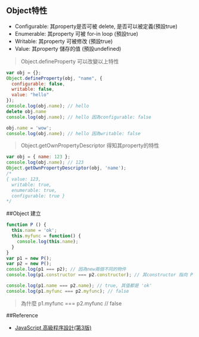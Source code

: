 ## Object特性
 - Configurable: 其property是否可被 delete, 是否可以被定義(預設true)
 - Enumerable: 其property 可被 for-in loop (預設true)
 - Writable: 其property 可被修改 (預設true)
 - Value: 其property 儲存的值 (預設undefined)


> Object.defineProperty 可以改變以上特性

```js
var obj = {};
Object.defineProperty(obj, "name", {
  configurable: false,
  writable: false,
  value: "hello"
});
console.log(obj.name); // hello
delete obj.name
console.log(obj.name); // hello 因為configurable: false

obj.name = 'wow';
console.log(obj.name); // hello 因為writable: false
```

> Object.getOwnPropertyDescriptor 得知其property的特性

```js
var obj = { name: 123 };
console.log(obj.name); // 123
Object.getOwnPropertyDescriptor(obj, 'name');
/*
{ value: 123,
  writable: true,
  enumerable: true,
  configurable: true }
*/
```

##Object 建立

```js
function P () {
  this.name = 'ok';
  this.myfunc = function() {
    console.log(this.name);
  }
}
var p1 = new P();
var p2 = new P();
console.log(p1 === p2); // 因為new兩個不同的物件
console.log(p1.constructor === p2.constructor); // 其constructor 指向 P

console.log(p1.name === p2.name); // true, 其值都是 'ok'
console.log(p1.myfunc === p2.myfunc); // false

```

> 為什麼 p1.myfunc === p2.myfunc // false



##Reference 
- [JavaScript 高級程序設計(第3版)](https://www.tenlong.com.tw/products/9787115275790)
